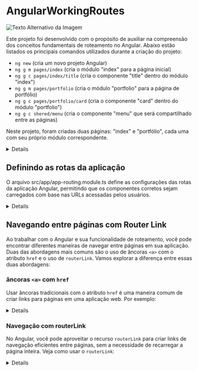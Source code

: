 # AngularWorkingRoutes

![Texto Alternativo da Imagem](https://miro.medium.com/v2/resize:fit:720/0*e8uU8t98fGBONT8c)

Este projeto foi desenvolvido com o propósito de auxiliar na compreensão dos conceitos fundamentais de roteamento no Angular. Abaixo estão listados os principais comandos utilizados durante a criação do projeto:

- `ng new` (cria um novo projeto Angular)
- `ng g m pages/index` (cria o módulo "index" para a página inicial)
- `ng g c pages/index/title` (cria o componente "title" dentro do módulo "index")
- `ng g m pages/portfolio` (cria o módulo "portfolio" para a página de portfólio)
- `ng g c pages/portfolio/card` (cria o componente "card" dentro do módulo "portfolio")
- `ng g c shered/menu` (cria o componente "menu" que será compartilhado entre as páginas)

Neste projeto, foram criadas duas páginas: "index" e "portfólio", cada uma com seu próprio módulo correspondente.

<details>

Dentro do módulo "index", é necessário exportar o componente "title" da seguinte forma:

```typescript
exports: [
  TitleComponent
]
```

Dentro do módulo "portfolio", é necessário exportar o componente "card" da seguinte forma:

```typescript
exports: [
  CardComponent
]
```

</details>

## Definindo as rotas da aplicação

O arquivo src/app/app-routing.module.ts define as configurações das rotas da aplicação Angular, permitindo que os componentes corretos sejam carregados com base nas URLs acessadas pelos usuários.

<details>

```typescript
const routes: Routes = [
  {path:'', component: TitleComponent, pathMatch:'full'},
  {path:'portfolio', component: CardComponent, pathMatch:'prefix'},
  {path:'**', redirectTo:''}
];
```

- 01 const routes: Routes = [...]:Aqui, você está criando uma constante chamada routes que armazena uma matriz de objetos. Esses objetos representam as rotas da sua aplicação Angular.

- 02 {path:'', component: TitleComponent, pathMatch:'full'}:Este é um objeto que descreve a primeira rota. Vamos analisar as propriedades:
path: '': Define o caminho da rota como uma string vazia, o que significa que esta rota corresponderá à URL raiz da sua aplicação Angular.
component: TitleComponent: Especifica o componente que será carregado quando essa rota for ativada. No caso, o TitleComponent será carregado quando a URL raiz for acessada.
pathMatch: 'full': Define o tipo de correspondência de rota como "full" (completa), o que significa que a URL deve corresponder exatamente à string vazia para ativar essa rota. Isso garante que a rota raiz seja correspondida apenas quando não houver nada após a barra na URL.

- 03 {path:'portfolio', component: CardComponent, pathMatch:'prefix'}:Este é o segundo objeto que descreve a segunda rota.
path: 'portfolio': Define o caminho da rota como "portfolio", o que significa que esta rota corresponderá à URL que contém "/portfolio".
component: CardComponent: Especifica o componente que será carregado quando essa rota for ativada. Nesse caso, o CardComponent será carregado quando a URL "/portfolio" for acessada.
pathMatch: 'prefix': Define o tipo de correspondência de rota como "prefix" (prefixo), o que significa que a rota será ativada quando a URL começar com "/portfolio". Isso permite que a rota seja ativada mesmo se houver segmentos adicionais na URL após "/portfolio", por exemplo, "/portfolio/items".

- No geral, esse código define duas rotas para a sua aplicação Angular: uma para a URL raiz (""), que carregará o TitleComponent, e outra para a URL "/portfolio", que carregará o CardComponent. A correspondência de rota "full" garante que a URL raiz seja correspondida apenas quando a URL estiver vazia, enquanto a correspondência "prefix" permite que a rota "/portfolio" seja correspondida quando a URL começa com "/portfolio".

- 04 { path: '**' }: O caminho '**' é um curinga que corresponde a qualquer URL que não corresponda a nenhuma das rotas definidas anteriormente. Em outras palavras, qualquer URL que não seja vazia ('') ou que não comece com '/portfolio' será capturada por essa rota curinga. redirectTo: '': Quando uma URL corresponde a esta rota curinga, a diretiva redirectTo especifica para onde o aplicativo deve redirecionar o usuário. Neste caso, está redirecionando para a URL raiz (''). Isso significa que, se o usuário acessar uma URL não correspondente, ele será redirecionado de volta para a página inicial da sua aplicação.

- Essa rota curinga é útil para lidar com casos em que um usuário digita uma URL inválida ou acessa uma rota não definida na sua aplicação. Em vez de mostrar uma página de erro, você pode redirecioná-los para uma página conhecida, como a página inicial, para garantir uma melhor experiência do usuário.

</details>

## Navegando entre páginas com Router Link

Ao trabalhar com o Angular e sua funcionalidade de roteamento, você pode encontrar diferentes maneiras de navegar entre páginas em sua aplicação. Duas das abordagens mais comuns são o uso de âncoras `<a>` com o atributo `href` e o uso de `routerLink`. Vamos explorar a diferença entre essas duas abordagens:

### âncoras `<a>` com `href`

Usar âncoras tradicionais com o atributo `href` é uma maneira comum de criar links para páginas em uma aplicação web. Por exemplo:

<details>

```html
<div>
  <ul>
    <li><a href="/">Home</a></li>
    <li><a href="/portfolio">Portfólio</a></li>
  </ul>
</div>
``````

<p>
  Nesse caso, quando um link é clicado, a página inteira é recarregada e a URL da página é atualizada de acordo com o valor do atributo href. Isso geralmente causa uma recarga completa da página e pode não ser ideal para aplicações de página única (SPA) onde você deseja evitar a recarga da página inteira.
</p>

</details>

### Navegação com routerLink

No Angular, você pode aproveitar o recurso `routerLink` para criar links de navegação eficientes entre páginas, sem a necessidade de recarregar a página inteira. Veja como usar o `routerLink`:

<details>

  ```html
  <div>
    <ul>
      <li><a [routerLink]="['/']">Home</a></li>
      <li><a [routerLink]="['/portfolio']">Portfólio</a></li>
    </ul>
  </div>

``````

<p>
O routerLink permite que o Angular cuide da navegação interna, atualizando apenas a parte da página que realmente muda. Isso resulta em uma experiência de usuário mais suave e melhora o desempenho do aplicativo.
Em resumo, ao utilizar o routerLink no Angular, você cria links de navegação mais eficientes e agradáveis, especialmente em aplicações de página única (SPA - Single Page Application).
</p>

</details>

